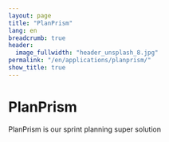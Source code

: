 ```yaml
---
layout: page
title: "PlanPrism"
lang: en
breadcrumb: true
header:
  image_fullwidth: "header_unsplash_8.jpg"
permalink: "/en/applications/planprism/"
show_title: true
---
```


# PlanPrism

PlanPrism is our sprint planning super solution
